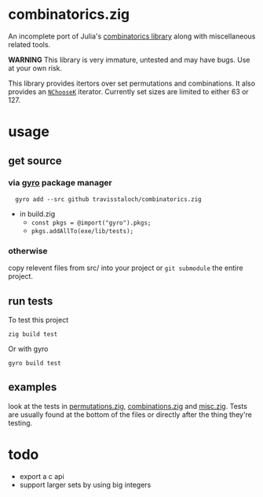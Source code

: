 # combinatorics.zig

An incomplete port of Julia's [combinatorics library](https://github.com/JuliaMath/Combinatorics.jl) along with miscellaneous related tools.

__WARNING__ This library is very immature, untested and may have bugs.  Use at your own risk.

This library provides itertors over set permutations and combinations.  It also provides an [`NChooseK`](src/misc.zig) iterator.  Currently set sizes are limited to either 63 or 127.  


# usage

## get source 

### via [gyro](https://github.com/mattnite/gyro) package manager

```console
  gyro add --src github travisstaloch/combinatorics.zig
```
  - in build.zig
    - `const pkgs = @import("gyro").pkgs;`
    - `pkgs.addAllTo(exe/lib/tests);`

### otherwise 

copy relevent files from src/ into your project or `git submodule` the entire project.


## run tests
To test this project
```console
zig build test
```

Or with gyro
```console
gyro build test
```


## examples
look at the tests in [permutations.zig](src/permutations.zig), [combinations.zig](src/combinations.zig) and [misc.zig](src/misc.zig).  Tests are usually found at the bottom of the files or directly after the thing they're testing.  


# todo
- export a c api
- support larger sets by using big integers